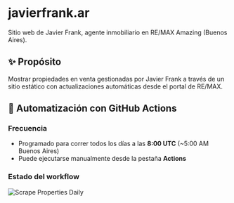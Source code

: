 # javierfrank.ar

Sitio web de Javier Frank, agente inmobiliario en RE/MAX Amazing (Buenos Aires).

## ✨ Propósito

Mostrar propiedades en venta gestionadas por Javier Frank a través de un sitio estático con actualizaciones automáticas desde el portal de RE/MAX.

## 🚀 Automatización con GitHub Actions

### Frecuencia

- Programado para correr todos los días a las **8:00 UTC** (~5:00 AM Buenos Aires)
- Puede ejecutarse manualmente desde la pestaña **Actions**

### Estado del workflow

![Scrape Properties Daily](https://github.com/javofrank/javierfrank.ar/actions/workflows/scrape.yml/badge.svg)

